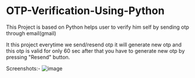 # OTP-Verification-Using-Python

This Project is based on Python helps user to verify him self by sending otp through email(gmail)

It this project everytime we send/resend otp it will generate new otp and this otp is valid for only 60 sec after that you have to generate new otp by pressing "Resend" button.

Screenshots:-
![image](https://user-images.githubusercontent.com/114934305/232037563-26eb708e-5ac4-4b23-95f0-67902883c294.png)
